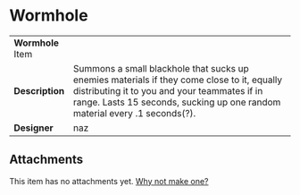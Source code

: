 # Wormhole
<table>
  <tbody>
    <tr>
      <td colspan="2">
        <b>Wormhole</b>
        <section>Item</section>
      </td>
    </tr>
    <tr>
      <td>
        <b>Description</b>
      </td>
      <td>Summons a small blackhole that sucks up enemies materials if they come close to it, equally distributing it to you and your teammates if in range. Lasts 15 seconds, sucking up one random material every .1 seconds(?).</td>
    </tr>
    <tr>
      <td>
        <b>Designer</b>
      </td>
      <td>naz</td>
    </tr>
  </tbody>
<table>

## Attachments
This item has no attachments yet. [Why not make one?](https://github.com/DemoDemons/design/issues/new)